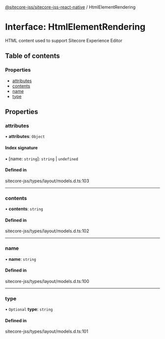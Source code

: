 [@sitecore-jss/sitecore-jss-react-native](../README.md) / HtmlElementRendering

# Interface: HtmlElementRendering

HTML content used to support Sitecore Experience Editor

## Table of contents

### Properties

- [attributes](HtmlElementRendering.md#attributes)
- [contents](HtmlElementRendering.md#contents)
- [name](HtmlElementRendering.md#name)
- [type](HtmlElementRendering.md#type)

## Properties

### attributes

• **attributes**: `Object`

#### Index signature

▪ [name: `string`]: `string` \| `undefined`

#### Defined in

sitecore-jss/types/layout/models.d.ts:103

___

### contents

• **contents**: `string`

#### Defined in

sitecore-jss/types/layout/models.d.ts:102

___

### name

• **name**: `string`

#### Defined in

sitecore-jss/types/layout/models.d.ts:100

___

### type

• `Optional` **type**: `string`

#### Defined in

sitecore-jss/types/layout/models.d.ts:101
